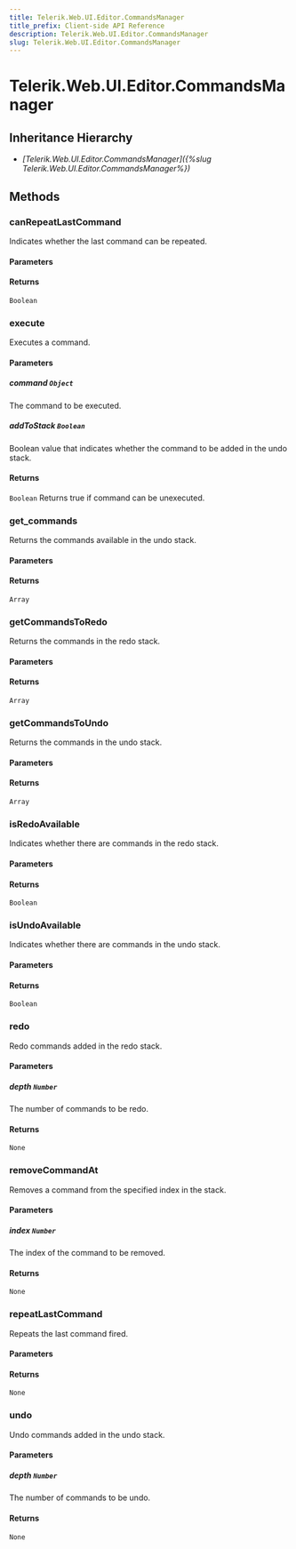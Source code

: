 ```yaml
---
title: Telerik.Web.UI.Editor.CommandsManager
title_prefix: Client-side API Reference
description: Telerik.Web.UI.Editor.CommandsManager
slug: Telerik.Web.UI.Editor.CommandsManager
---
```


# Telerik.Web.UI.Editor.CommandsManager

## Inheritance Hierarchy

* *[Telerik.Web.UI.Editor.CommandsManager]({%slug Telerik.Web.UI.Editor.CommandsManager%})*


## Methods

### canRepeatLastCommand

Indicates whether the last command can be repeated. 

#### Parameters

#### Returns

`Boolean`

### execute

Executes a command.

#### Parameters

##### command `Object`

The command to be executed. 

##### addToStack `Boolean`

Boolean value that indicates whether the command to be added in the undo stack.

#### Returns

`Boolean` Returns true if command can be unexecuted. 

### get_commands

Returns the commands available in the undo stack.  

#### Parameters

#### Returns

`Array` 

### getCommandsToRedo

Returns the commands in the redo stack.

#### Parameters

#### Returns

`Array`

### getCommandsToUndo

Returns the commands in the undo stack.

#### Parameters

#### Returns

`Array`

### isRedoAvailable

Indicates whether there are commands in the redo stack.

#### Parameters

#### Returns

`Boolean`

### isUndoAvailable

Indicates whether there are commands in the undo stack.

#### Parameters

#### Returns

`Boolean`

### redo

Redo commands added in the redo stack.

#### Parameters

##### depth `Number` 

The number of commands to be redo.

#### Returns

`None`

### removeCommandAt

Removes a command from the specified index in the stack. 

#### Parameters

##### index `Number` 

The index of the command to be removed.

#### Returns

`None`

### repeatLastCommand

Repeats the last command fired. 

#### Parameters

#### Returns

`None`
### undo

Undo commands added in the undo stack.

#### Parameters

##### depth `Number` 

The number of commands to be undo.

#### Returns

`None` 


